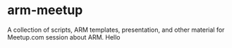 # arm-meetup
A collection of scripts, ARM templates, presentation, and other material for Meetup.com session about ARM.
Hello
